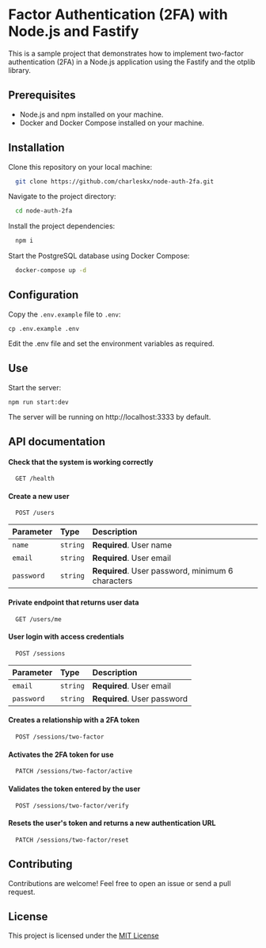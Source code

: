 
# Factor Authentication (2FA) with Node.js and Fastify

This is a sample project that demonstrates how to implement two-factor authentication (2FA) in a Node.js application using the Fastify and the otplib library.


## Prerequisites

- Node.js and npm installed on your machine.
- Docker and Docker Compose installed on your machine.


## Installation

Clone this repository on your local machine:

```bash
  git clone https://github.com/charleskx/node-auth-2fa.git
```

Navigate to the project directory:

```bash
  cd node-auth-2fa
```

Install the project dependencies:

```bash
  npm i
```

Start the PostgreSQL database using Docker Compose:

```bash
  docker-compose up -d
```
## Configuration

Copy the `.env.example` file to `.env`:

```
cp .env.example .env
```

Edit the .env file and set the environment variables as required.


## Use

Start the server:

```
npm run start:dev
```

The server will be running on http://localhost:3333 by default.


## API documentation

#### Check that the system is working correctly

```http
  GET /health
```

#### Create a new user

```http
  POST /users
```

| Parameter   | Type       | Description                         |
| :---------- | :--------- | :---------------------------------- |
| `name` | `string` | **Required**. User name |
| `email` | `string` | **Required**. User email |
| `password` | `string` | **Required**. User password, minimum 6 characters  |

#### Private endpoint that returns user data

```http
  GET /users/me
```

#### User login with access credentials

```http
  POST /sessions
```

| Parameter   | Type       | Description                                   |
| :---------- | :--------- | :------------------------------------------ |
| `email`      | `string` | **Required**. User email |
| `password`      | `string` | **Required**. User password |

#### Creates a relationship with a 2FA token

```http
  POST /sessions/two-factor
```

#### Activates the 2FA token for use

```http
  PATCH /sessions/two-factor/active
```

#### Validates the token entered by the user

```http
  POST /sessions/two-factor/verify
```

#### Resets the user's token and returns a new authentication URL

```http
  PATCH /sessions/two-factor/reset
```


## Contributing

Contributions are welcome! Feel free to open an issue or send a pull request.


## License

This project is licensed under the [MIT License](https://choosealicense.com/licenses/mit/)


